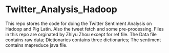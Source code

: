 # Twitter_Analysis_Hadoop
This repo stores the code for doing the Twitter Sentiment Analysis on Hadoop and Pig Latin. Also the tweet fetch and some pre-processing.
Files in this repo are orginated by Zhiyu Zhou except for ref file.
The Data file contains raw data; Dictionaries contains three dictionaries;
The sentiment contains mapreduce java file.
